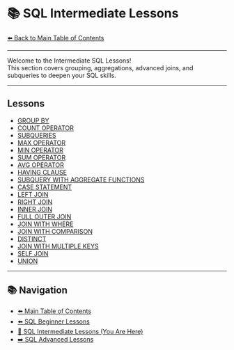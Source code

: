 
<!-- markdownlint-disable MD033 -->
<!-- markdownlint-disable MD004 -->

# 📚 SQL Intermediate Lessons

[⬅️ Back to Main Table of Contents](../../README.md)

---

Welcome to the Intermediate SQL Lessons!  
This section covers grouping, aggregations, advanced joins, and subqueries to deepen your SQL skills.

---

## Lessons

- [GROUP BY](groupby.md)
- [COUNT OPERATOR](countoperator.md)
- [SUBQUERIES](subqueries.md)
- [MAX OPERATOR](maxoperator.md)
- [MIN OPERATOR](minoperator.md)
- [SUM OPERATOR](sumoperator.md)
- [AVG OPERATOR](avgoperator.md)
- [HAVING CLAUSE](havingclause.md)
- [SUBQUERY WITH AGGREGATE FUNCTIONS](subquerywithaggregatedfunctions.md)
- [CASE STATEMENT](casestatement.md)
- [LEFT JOIN](leftjoin.md)
- [RIGHT JOIN](rightjoin.md)
- [INNER JOIN](innerjoin.md)
- [FULL OUTER JOIN](fullouterjoin.md)
- [JOIN WITH WHERE](joinwithwhere.md)
- [JOIN WITH COMPARISON](joinwithacomparisonoperator.md)
- [DISTINCT](distinct.md)
- [JOIN WITH MULTIPLE KEYS](joinwithmultiplekeys.md)
- [SELF JOIN](selfjoin.md)
- [UNION](union.md)

---

## 📚 Navigation

- [⬅️ Main Table of Contents](../../README.md)
- [⬅️ SQL Beginner Lessons](../beginner/README.md)
- [🚀 SQL Intermediate Lessons (You Are Here)](README.md)
- [➡️ SQL Advanced Lessons](../advanced/README.md)
